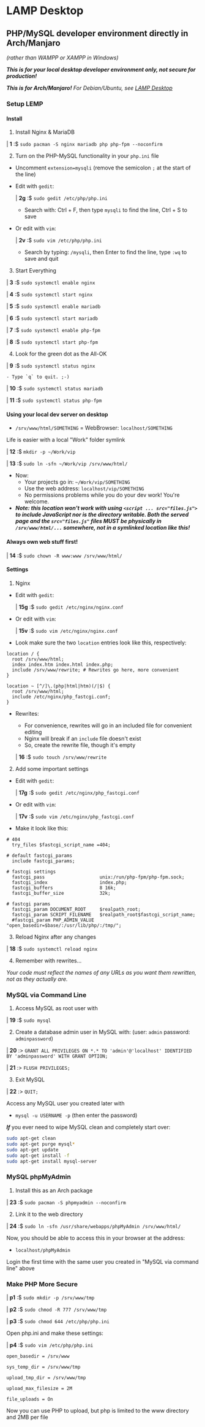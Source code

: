 # LAMP Desktop
## PHP/MySQL developer environment directly in Arch/Manjaro
*(rather than WAMPP or XAMPP in Windows)*

***This is for your local desktop developer environment only, not secure for production!***

***This is for Arch/Manjaro!*** *For Debian/Ubuntu, see [LAMP Desktop](https://github.com/inkVerb/VIP/blob/master/Cheat-Sheets/LAMP-Desktop.md)*

### Setup LEMP

#### Install

1. Install Nginx & MariaDB

  | **1** :$ `sudo pacman -S nginx mariadb php php-fpm --noconfirm`

2. Turn on the PHP-MySQL functionality in your `php.ini` file
  - Uncomment `extension=mysqli` (remove the semicolon `;` at the start of the line)
  - Edit with `gedit`:

    | **2g** :$ `sudo gedit /etc/php/php.ini`

    - Search with: Ctrl + F, then type `mysqli` to find the line, Ctrl + S to save

  - Or edit with `vim`:

    | **2v** :$ `sudo vim /etc/php/php.ini`

    - Search by typing: `/mysqli`, then Enter to find the line, type `:wq` to save and quit

3. Start Everything

  | **3** :$ `sudo systemctl enable nginx`

  | **4** :$ `sudo systemctl start nginx`

  | **5** :$ `sudo systemctl enable mariadb`

  | **6** :$ `sudo systemctl start mariadb`

  | **7** :$ `sudo systemctl enable php-fpm`

  | **8** :$ `sudo systemctl start php-fpm`

4. Look for the green dot as the All-OK

  | **9** :$ `sudo systemctl status nginx`

    - Type `q` to quit. ;-)

  | **10** :$ `sudo systemctl status mariadb`

  | **11** :$ `sudo systemctl status php-fpm`

#### Using your local dev server on desktop

- `/srv/www/html/SOMETHING` = WebBrowser: `localhost/SOMETHING`

Life is easier with a local "Work" folder symlink

  | **12** :$ `mkdir -p ~/Work/vip`

  | **13** :$ `sudo ln -sfn ~/Work/vip /srv/www/html/`

- Now:
  - Your projects go in: `~/Work/vip/SOMETHING`
  - Use the web address: `localhost/vip/SOMETHING`
  - No permissions problems while you do your dev work! You're welcome.
- ***Note: this location won't work with using `<script ... src="files.js">` to include JavaScript nor is the directory writable. Both the served page and the `src="files.js"` files MUST be physically in `/srv/www/html/...` somewhere, not in a symlinked location like this!***

#### Always own web stuff first!

  | **14** :$ `sudo chown -R www:www /srv/www/html/`

#### Settings

1. Nginx

  - Edit with `gedit`:

    | **15g** :$ `sudo gedit /etc/nginx/nginx.conf`

  - Or edit with `vim`:

    | **15v** :$ `sudo vim /etc/nginx/nginx.conf`

  - Look make sure the two `location` entries look like this, respectively:

  ```
  location / {
    root /srv/www/html;
    index index.htm index.html index.php;
    include /srv/www/rewrite; # Rewrites go here, more convenient
  }

  location ~ [^/]\.(php|html|htm)(/|$) {
    root /srv/www/html;
    include /etc/nginx/php_fastcgi.conf;
  }
  ```

  - Rewrites:
    - For convenience, rewrites will go in an included file for convenient editing
    - Nginx will break if an `include` file doesn't exist
    - So, create the rewrite file, though it's empty

    | **16** :$ `sudo touch /srv/www/rewrite`


2. Add some important settings
  - Edit with `gedit`:

    | **17g** :$ `sudo gedit /etc/nginx/php_fastcgi.conf`

  - Or edit with `vim`:

    | **17v** :$ `sudo vim /etc/nginx/php_fastcgi.conf`

  - Make it look like this:
  ```
  # 404
    try_files $fastcgi_script_name =404;

  # default fastcgi_params
    include fastcgi_params;

  # fastcgi settings
    fastcgi_pass                    unix:/run/php-fpm/php-fpm.sock;
    fastcgi_index                   index.php;
    fastcgi_buffers                 8 16k;
    fastcgi_buffer_size             32k;

  # fastcgi params
    fastcgi_param DOCUMENT_ROOT     $realpath_root;
    fastcgi_param SCRIPT_FILENAME   $realpath_root$fastcgi_script_name;
    #fastcgi_param PHP_ADMIN_VALUE  "open_basedir=$base/:/usr/lib/php/:/tmp/";
  ```

3. Reload Nginx after any changes

  | **18** :$ `sudo systemctl reload nginx`

4. Remember with rewrites...

*Your code must reflect the names of any URLs as you want them rewritten, not as they actually are.*

### MySQL via Command Line

1. Access MySQL as root user with

  | **19** :$ `sudo mysql`

2. Create a database admin user in MySQL with: (user: `admin` password: `adminpassword`)

  | **20** :>  `GRANT ALL PRIVILEGES ON *.* TO 'admin'@'localhost' IDENTIFIED BY 'adminpassword' WITH GRANT OPTION;`

  | **21** :> `FLUSH PRIVILEGES;`

3. Exit MySQL

  | **22** :> `QUIT;`

Access any MySQL user you created later with
- `mysql -u USERNAME -p` (then enter the password)

***If*** you ever need to wipe MySQL clean and completely start over:

```sh
sudo apt-get clean
sudo apt-get purge mysql*
sudo apt-get update
sudo apt-get install -f
sudo apt-get install mysql-server
```

### MySQL phpMyAdmin

1. Install this as an Arch package

  | **23** :$ `sudo pacman -S phpmyadmin --noconfirm`

2. Link it to the web directory

  | **24** :$ `sudo ln -sfn /usr/share/webapps/phpMyAdmin /srv/www/html/`

Now, you should be able to access this in your browser at the address:
- `localhost/phpMyAdmin`

Login the first time with the same user you created in "MySQL via command line" above

### Make PHP More Secure

  | **p1** :$ `sudo mkdir -p /srv/www/tmp`

  | **p2** :$ `sudo chmod -R 777 /srv/www/tmp`

  | **p3** :$ `sudo chmod 644 /etc/php/php.ini`

Open php.ini and make these settings:

  | **p4** :$ `sudo vim /etc/php/php.ini`

```
open_basedir = /srv/www

sys_temp_dir = /srv/www/tmp

upload_tmp_dir = /srv/www/tmp

upload_max_filesize = 2M

file_uploads = On
```

Now you can use PHP to upload, but php is limited to the www directory and 2MB per file
